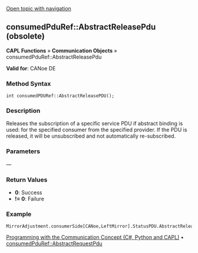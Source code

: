 [Open topic with navigation](../../../../../CANoeDEFamily.htm#Topics/CAPLFunctions/CommunicationObjects/Methods/CAPLfunctionConsumedPduRefAbstractReleasePdu.md)

## consumedPduRef::AbstractReleasePdu (obsolete)

**CAPL Functions** » **Communication Objects** » consumedPduRef::AbstractReleasePdu

**Valid for**: CANoe DE

### Method Syntax

```plaintext
int consumedPDURef::AbstractReleasePDU();
```

### Description

Releases the subscription of a specific service PDU if abstract binding is used: for the specified consumer from the specified provider. If the PDU is released, it will be unsubscribed and not automatically re-subscribed.

### Parameters

—

### Return Values

- **0**: Success
- **!= 0**: Failure

### Example

```plaintext
MirrorAdjustment.consumerSide[CANoe,LeftMirror].StatusPDU.AbstractReleasePDU();
```

[Programming with the Communication Concept (C#, Python and CAPL)](../../../CANoeCANalyzer/CommunicationConcept/Programming/CCP.md) • [consumedPduRef::AbstractRequestPdu](CAPLfunctionConsumedPduRefAbstractRequestPdu.md)
